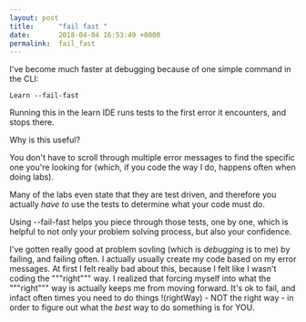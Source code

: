 ```yaml
---
layout: post
title:      "fail fast "
date:       2018-04-04 16:53:49 +0000
permalink:  fail_fast
---
```




I've become much faster at debugging because of one simple command in the CLI:

```
Learn --fail-fast 
```


Running this in the learn IDE runs tests to the first error it encounters, and stops there. 

Why is this useful? 

You don't have to scroll through multiple error messages to find the specific one you're looking for (which, if you code the way I do, happens often when doing labs). 

Many of the labs even state that they are test driven, and therefore you actually *have to* use the tests to determine what your code must do. 

Using --fail-fast helps you piece through those tests, one by one, which is helpful to not only your problem solving process, but also your confidence. 

I've gotten really good at problem sovling (which is  *debugging* is to me) by failing, and failing often. I actually usually create my code based on my error messages.  At first I felt really bad about this, because I felt like I wasn't coding the """right""" way. I realized that forcing myself into what the """right""" way is actually keeps me from moving forward. It's ok to fail, and infact often times you need to do things !(rightWay) - NOT the right way - in order to figure out what the *best* way to do something is for YOU. 

